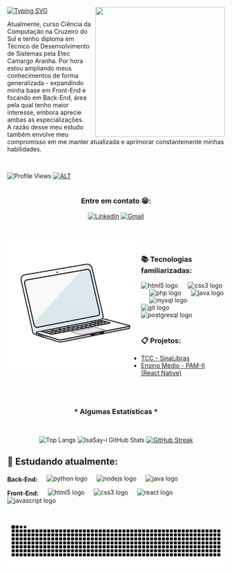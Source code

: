 <p>
  <img align="right" src="https://raw.githubusercontent.com/IsaSay-i/IsaSay-i/main/src/hollow-knight-spin.gif" width="300px" height="300px">
</p>

<a href="https://git.io/typing-svg"><img src="https://readme-typing-svg.demolab.com?font=Gemunu+Libre&weight=600&size=36&letterSpacing=1px&duration=3000&pause=1500&color=FFFFFF&background=FF4100E4&vCenter=true&width=520&height=60&lines=HELLO_POVO!%F0%9F%91%8B;Sou+a+Isabelle+Sayuri+Isa+%3AD" alt="Typing SVG" /></a>
<p align="left">
  Atualmente, curso Ciência da Computação na Cruzeiro do Sul e tenho diploma  
  em Técnico de Desenvolvimento de Sistemas pela Etec Camargo Aranha. 
  Por hora estou ampliando meus conhecimentos de forma generalizada - expandindo minha base em Front-End e focando em  
  Back-End, área pela qual tenho maior interesse, embora aprecie ambas as especializações. <br> 
  A razão desse meu estudo também envolve meu compromisso em me manter atualizada e aprimorar constantemente minhas habilidades.
</p> <br>

![Profile Views](https://komarev.com/ghpvc/?username=IsaSay-i&label=PROFILE+VIEWS&color=green&style=for-the-badge&abbreviated=true)
[![ALT](https://img.shields.io/badge/-ALT-91F1FE?style=for-the-badge&logo=github&logoColor=white&labelColor=000000)](https://github.com/IsaSay-ii)

#

<div align="center">
<h3>Entre em contato 😁:</h3>

[![LinkedIn](https://img.shields.io/badge/LinkedIn-0077B5?style=for-the-badge&logo=linkedin&logoColor=white)](https://www.linkedin.com/in/seu_usuario//)
[![Gmail](https://img.shields.io/badge/Gmail-333333?style=for-the-badge&logo=gmail&logoColor=red)](mailto:isabelle.say.isa@gmail.com)
</div>

#

<p>
  <img align="left" src="https://raw.githubusercontent.com/IsaSay-i/IsaSay-i/main/src/notebook.png" width="310px" height="310px">
</p>

<img height="15" />
<h3>📚 Tecnologias familiarizadas: </h3>
<div>
  <img src="https://cdn.jsdelivr.net/gh/devicons/devicon/icons/html5/html5-original.svg" height="50" alt="html5 logo"  />
  <img width="15" />
  <img src="https://cdn.jsdelivr.net/gh/devicons/devicon/icons/css3/css3-original.svg" height="50" alt="css3 logo"  />
  <img width="15" />
  <img src="https://raw.githubusercontent.com/devicons/devicon/refs/tags/v2.16.0/icons/php/php-original.svg" height="50" alt="php logo"  />
  <img width="15" />
  <img src="https://cdn.jsdelivr.net/gh/devicons/devicon/icons/java/java-original.svg" height="50" alt="java logo"  />
  <img width="15" />
  <img src="https://cdn.jsdelivr.net/gh/devicons/devicon/icons/mysql/mysql-original.svg" height="50" alt="mysql logo"  />
  <img width="15" />
  <img src="https://raw.githubusercontent.com/devicons/devicon/refs/tags/v2.16.0/icons/git/git-original.svg" height="50" alt="git logo"  />
  <img width="15" />
  <img src="https://cdn.jsdelivr.net/gh/devicons/devicon/icons/postgresql/postgresql-original.svg" height="50" alt="postgresql logo"  />
</div>

<br>

<h3>📋 Projetos: </h3>

- <a href="https://github.com/Pedr0AZ/TCC-LB/tree/caso-der-ruim" target="_blank">TCC - SinaLibras</a> 
- <a href="https://github.com/IsaSay-i/pamii-isabelle-isa" target="_blank">Ensino Médio - PAM-II (React Native)</a>

<br>

#

<div style="text-align: center;" align="center">

<h3>*   Algumas Estatísticas   *</h3> <br>

![Top Langs](https://github-readme-stats.vercel.app/api/top-langs/?username=IsaSay-i&size_weight=0.5&count_weight=0.5&theme=swift) 
![IsaSay-i GitHub Stats](https://github-readme-stats.vercel.app/api?username=IsaSay-i&show_icons=true&theme=codeSTACKr)
[![GitHub Streak](https://streak-stats.demolab.com?user=IsaSay-i&locale=pt_BR&card_width=465)](https://git.io/streak-stats)

</div>


<h2>🌱 Estudando atualmente:</h2>

<div align="left"> 
  <p>
    <strong style="vertical-align: middle;">Back-End:</strong>
    <img width="13" /> 
    <img src="https://raw.githubusercontent.com/devicons/devicon/refs/tags/v2.16.0/icons/python/python-original.svg" height="50" alt="python logo"  />
    <img width="13" /> 
    <img src="https://raw.githubusercontent.com/devicons/devicon/refs/tags/v2.16.0/icons/nodejs/nodejs-original-wordmark.svg" height="50" alt="nodejs logo"  />
    <img width="13" /> 
    <img src="https://cdn.jsdelivr.net/gh/devicons/devicon/icons/java/java-original.svg" height="50" alt="java logo"  />
  </p>
  
  <p>
    <strong style="vertical-align: middle;">Front-End:</strong>
    <img width="13" /> 
    <img src="https://cdn.jsdelivr.net/gh/devicons/devicon/icons/html5/html5-original.svg" height="50" alt="html5 logo"  />
    <img width="13" /> 
    <img src="https://cdn.jsdelivr.net/gh/devicons/devicon/icons/css3/css3-original.svg" height="50" alt="css3 logo"  />
    <img width="13" /> 
    <img src="https://cdn.jsdelivr.net/gh/devicons/devicon/icons/react/react-original.svg" height="50" alt="react logo"  />
    <img width="13" /> 
    <img src="https://cdn.jsdelivr.net/gh/devicons/devicon/icons/javascript/javascript-plain.svg" height="50" alt="javascript logo"  />
  </p>
</div>

#

<picture align="center">
  <source media="(prefers-color-scheme: dark)" srcset="https://raw.githubusercontent.com/IsaSay-i/IsaSay-i/output/github-contribution-grid-snake-dark.svg">
  <source media="(prefers-color-scheme: light)" srcset="https://raw.githubusercontent.com/IsaSay-i/IsaSay-i/output/github-contribution-grid-snake-dark.svg">
  <img align="center" alt="github contribution grid snake animation" src="https://raw.githubusercontent.com/IsaSay-i/IsaSay-i/output/github-contribution-grid-snake.svg">
</picture>

